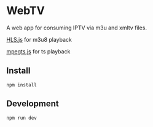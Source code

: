 WebTV
======

A web app for consuming IPTV via m3u and xmltv files. 


[HLS.js](https://github.com/video-dev/hls.js) for m3u8 playback

[mpegts.js](https://github.com/xqq/mpegts.js/) for ts playback



## Install
```
npm install
```

## Development

```
npm run dev
```